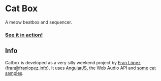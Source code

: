 Cat Box
=======

A meow beatbox and sequencer.

### [See it in action!](http://franlopez.github.io/catbox/#/132/8080/3000/830/20a)

Info
----
Catbox is developed as a very silly weekend project by [Fran López](http://www.franlopez.info/) (fran@franlopez.info). It uses [AngularJS](https://angularjs.org/), the Web Audio API and [some](https://www.freesound.org/people/lolamadeus/sounds/196251/) [cat](https://www.freesound.org/people/Dolfeus/sounds/57536/) [samples](http://freesound.org/people/Oneirophile/sounds/120160/).